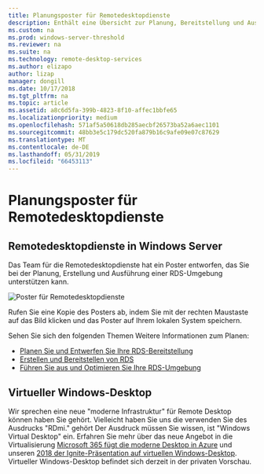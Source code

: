 ```yaml
---
title: Planungsposter für Remotedesktopdienste
description: Enthält eine Übersicht zur Planung, Bereitstellung und Ausführung von Remotedesktopdiensten
ms.custom: na
ms.prod: windows-server-threshold
ms.reviewer: na
ms.suite: na
ms.technology: remote-desktop-services
ms.author: elizapo
author: lizap
manager: dongill
ms.date: 10/17/2018
ms.tgt_pltfrm: na
ms.topic: article
ms.assetid: a8c6d5fa-399b-4823-8f10-affec1bbfe65
ms.localizationpriority: medium
ms.openlocfilehash: 571af5a50618db285aecbf26573ba52a6aec1101
ms.sourcegitcommit: 48bb3e5c179dc520fa879b16c9afe09e07c87629
ms.translationtype: MT
ms.contentlocale: de-DE
ms.lasthandoff: 05/31/2019
ms.locfileid: "66453113"
---
```

# <a name="remote-desktop-services---planning-poster"></a>Planungsposter für Remotedesktopdienste

## <a name="remote-desktop-services-in-windows-server"></a>Remotedesktopdienste in Windows Server

Das Team für die Remotedesktopdienste hat ein Poster entworfen, das Sie bei der Planung, Erstellung und Ausführung einer RDS-Umgebung unterstützen kann.

![Poster für Remotedesktopdienste](./media/rds-poster-download.png)

Rufen Sie eine Kopie des Posters ab, indem Sie mit der rechten Maustaste auf das Bild klicken und das Poster auf Ihrem lokalen System speichern.

Sehen Sie sich den folgenden Themen Weitere Informationen zum Planen:

- [Planen Sie und Entwerfen Sie Ihre RDS-Bereitstellung](rds-plan-and-design.md)
- [Erstellen und Bereitstellen von RDS](rds-build-and-deploy.md)
- [Führen Sie aus und Optimieren Sie Ihre RDS-Umgebung](rds-run-and-tune.md)

## <a name="windows-virtual-desktop"></a>Virtueller Windows-Desktop

Wir sprechen eine neue "moderne Infrastruktur" für Remote Desktop können haben Sie gehört. Vielleicht haben Sie uns die verwenden Sie des Ausdrucks "RDmi." gehört Der Ausdruck müssen Sie wissen, ist "Windows Virtual Desktop" ein. Erfahren Sie mehr über das neue Angebot in die Virtualisierung [Microsoft 365 fügt die moderne Desktop in Azure](https://azure.microsoft.com/blog/microsoft-365-adds-modern-desktop-on-azure/) und unseren [2018 der Ignite-Präsentation auf virtuellen Windows-Desktop](https://www.youtube.com/watch?v=_7G37PFYVe4). Virtueller Windows-Desktop befindet sich derzeit in der privaten Vorschau.